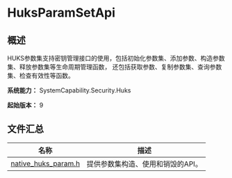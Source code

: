 # HuksParamSetApi

## 概述

HUKS参数集支持密钥管理接口的使用，包括初始化参数集、添加参数、构造参数集、释放参数集等生命周期管理函数， 还包括获取参数、复制参数集、查询参数集、检查有效性等函数。

**系统能力：** SystemCapability.Security.Huks

**起始版本：** 9

## 文件汇总

| 名称 | 描述 |
| -- | -- |
| [native_huks_param.h](capi-native-huks-param-h.md) | 提供参数集构造、使用和销毁的API。 |

